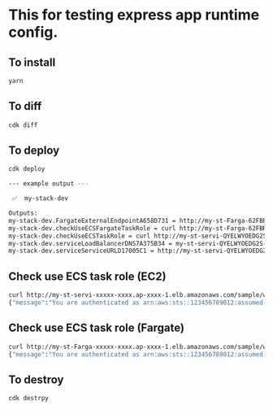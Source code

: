 # This for testing express app runtime config.

## To install
```bash
yarn
```

## To diff
```bash
cdk diff
```

## To deploy
```bash
cdk deploy

--- example output ---

 ✅  my-stack-dev

Outputs:
my-stack-dev.FargateExternalEndpointA658D731 = http://my-st-Farga-62FBR0V3YB2K-1106103230.ap-northeast-1.elb.amazonaws.com
my-stack-dev.checkUseECSFargateTaskRole = curl http://my-st-Farga-62FBR0V3YB2K-1106103230.ap-northeast-1.elb.amazonaws.com/sample/whoami
my-stack-dev.checkUseECSTaskRole = curl http://my-st-servi-QYELWYOEDG2S-135954593.ap-northeast-1.elb.amazonaws.com/sample/whoami
my-stack-dev.serviceLoadBalancerDNS7A375B34 = my-st-servi-QYELWYOEDG2S-135954593.ap-northeast-1.elb.amazonaws.com
my-stack-dev.serviceServiceURLD17005C1 = http://my-st-servi-QYELWYOEDG2S-135954593.ap-northeast-1.elb.amazonaws.com
```

## Check use ECS task role (EC2)
```bash
curl http://my-st-servi-xxxxx-xxxx.ap-xxxx-1.elb.amazonaws.com/sample/whoami
{"message":"You are authenticated as arn:aws:sts::123456789012:assumed-role/my-stack-dev-fargatetasksTaskRole84C07681-1D6S8DFE7PSQ1/19d0d74121ad47eba2d7e5fc641a0da5"}
```

## Check use ECS task role (Fargate)
```bash
curl http://my-st-Farga-xxxxx-xxxx.ap-xxxx-1.elb.amazonaws.com/sample/whoami
{"message":"You are authenticated as arn:aws:sts::123456789012:assumed-role/my-stack-dev-fargatetasksTaskRole84C07681-1D6S8DFE7PSQ1/19d0d74121ad47eba2d7e5fc641a0da5"}
```

## To destroy
```bash
cdk destrpy 
```